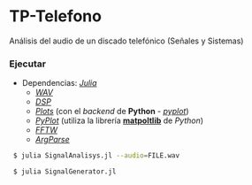 # TP-Telefono

Análisis del audio de un discado telefónico (Señales y Sistemas)

### Ejecutar

- Dependencias: [_Julia_](https://docs.julialang.org/en/v1/index.html)
	- [_WAV_](https://juliaobserver.com/packages/WAV)
	- [_DSP_](https://juliaobserver.com/packages/DSP)
	- [_Plots_](https://juliaobserver.com/packages/Plots) (con el _backend_ de **Python** - [_pyplot_](https://docs.juliaplots.org/latest/examples/pyplot/))
	- [_PyPlot_](https://juliaobserver.com/packages/PyPlot) (utiliza la librería [**matpoltlib**](https://matplotlib.org/) de _Python_)
	- [_FFTW_](https://juliaobserver.com/packages/FFTW)
	- [_ArgParse_](https://juliaobserver.com/packages/ArgParse)

```bash
 $ julia SignalAnalisys.jl --audio=FILE.wav

 $ julia SignalGenerator.jl
```

